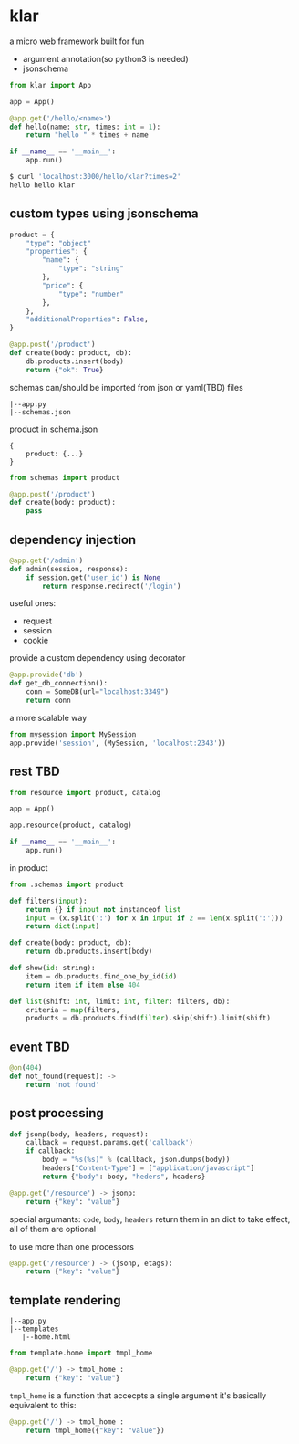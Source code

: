 # klar

a micro web framework built for fun

* argument annotation(so python3 is needed)
* jsonschema

```py
from klar import App

app = App()

@app.get('/hello/<name>')
def hello(name: str, times: int = 1):
	return "hello " * times + name

if __name__ == '__main__':
	app.run()
```

```sh
$ curl 'localhost:3000/hello/klar?times=2'
hello hello klar
```

## custom types using jsonschema

```python
product = {
	"type": "object"
	"properties": {
		"name": {
			"type": "string"
		},
		"price": {
			"type": "number"
		},
	},
	"additionalProperties": False,
}

@app.post('/product')
def create(body: product, db):
	db.products.insert(body)
	return {"ok": True}
```

schemas can/should be imported from json or yaml(TBD) files

```
|--app.py
|--schemas.json
```

product in schema.json

```
{
	product: {...}
}
```

```python
from schemas import product

@app.post('/product')
def create(body: product):
	pass
```

## dependency injection

```python
@app.get('/admin')
def admin(session, response):
	if session.get('user_id') is None
		return response.redirect('/login')
```

useful ones:

* request
* session
* cookie

provide a custom dependency using decorator

```python
@app.provide('db')
def get_db_connection():
	conn = SomeDB(url="localhost:3349")
	return conn
```

a more scalable way

```python
from mysession import MySession
app.provide('session', (MySession, 'localhost:2343'))
```

## rest TBD

```python
from resource import product, catalog

app = App()

app.resource(product, catalog)

if __name__ == '__main__':
	app.run()
```

in product

```python
from .schemas import product

def filters(input):
	return {} if input not instanceof list
	input = (x.split(':') for x in input if 2 == len(x.split(':')))
	return dict(input)

def create(body: product, db):
	return db.products.insert(body)

def show(id: string):
	item = db.products.find_one_by_id(id)
	return item if item else 404

def list(shift: int, limit: int, filter: filters, db):
	criteria = map(filters, 
	products = db.products.find(filter).skip(shift).limit(shift)
```

## event TBD

```python
@on(404)
def not_found(request): ->
	return 'not found'
```

## post processing

```python
def jsonp(body, headers, request):
	callback = request.params.get('callback')
	if callback:
		body = "%s(%s)" % (callback, json.dumps(body))
		headers["Content-Type"] = ["application/javascript"]
		return {"body": body, "heders", headers}

@app.get('/resource') -> jsonp:
	return {"key": "value"}
```

special argumants: `code`, `body`, `headers` return them in an dict to take
effect, all of them are optional

to use more than one processors

```python
@app.get('/resource') -> (jsonp, etags):
	return {"key": "value"}
```

## template rendering

```
|--app.py
|--templates
   |--home.html
```

```python
from template.home import tmpl_home

@app.get('/') -> tmpl_home :
	return {"key": "value"}
```

`tmpl_home` is a function that accecpts a single argument
it's basically equivalent to this:

```python
@app.get('/') -> tmpl_home :
	return tmpl_home({"key": "value"})
```
